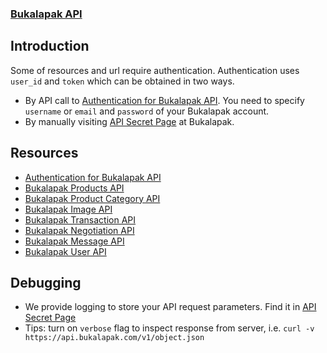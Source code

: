 ### [Bukalapak API](README.md)

## Introduction

Some of resources and url require authentication.
Authentication uses `user_id` and `token` which can be obtained in two ways.
+ By API call to [Authentication for Bukalapak API](authenticate.md#authentication-for-bukalapak-api).
  You need to specify `username` or `email` and `password` of your Bukalapak account.
+ By manually visiting [API Secret Page](https://www.bukalapak.com/users/api_secret) at Bukalapak.

## Resources
+ [Authentication for Bukalapak API](authenticate.md#-home)
+ [Bukalapak Products API](products.md#-home)
+ [Bukalapak Product Category API](categories.md#-home)
+ [Bukalapak Image API](images.md#-home)
+ [Bukalapak Transaction API](transactions.md#-home)
+ [Bukalapak Negotiation API](negotiations.md#-home)
+ [Bukalapak Message API](messages.md#-home)
+ [Bukalapak User API](users.md#-home)

## Debugging
+ We provide logging to store your API request parameters. Find it in [API Secret Page](https://www.bukalapak.com/users/api_secret)
+ Tips: turn on `verbose` flag to inspect response from server, i.e. `curl -v https://api.bukalapak.com/v1/object.json`
